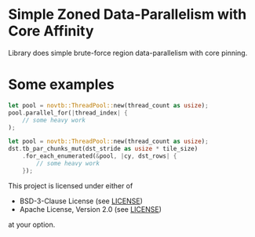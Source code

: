 # Simple Zoned Data-Parallelism with Core Affinity

Library does simple brute-force region data-parallelism with core pinning. 

# Some examples

```rust
let pool = novtb::ThreadPool::new(thread_count as usize);
pool.parallel_for(|thread_index| {
    // some heavy work
);
```

```rust
let pool = novtb::ThreadPool::new(thread_count as usize);
dst.tb_par_chunks_mut(dst_stride as usize * tile_size)
    .for_each_enumerated(&pool, |cy, dst_rows| {
        // some heavy work
    });
```

This project is licensed under either of

- BSD-3-Clause License (see [LICENSE](LICENSE.md))
- Apache License, Version 2.0 (see [LICENSE](LICENSE-APACHE.md))

at your option.
